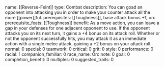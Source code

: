name: [[Reverse-Feint]]
type: Combat
description: You can goad an opponent into attacking you in order to make your counter attack all the more [[power]]ful.
prerequisites: [[Toughness]], base attack bonus +1, orc.
prerequisite_feats: [[Toughness]]
benefit: As a move action, you can leave a gap in your defenses for one adjacent opponent to use. If the opponent attacks you on its next turn, it gains a +4 bonus on its attack roll. Whether or not the opponent successfully hits, you may attack it as an immediate action with a single melee attack, gaining a +2 bonus on your attack roll.
normal: 0
special: 0
teamwork: 0
critical: 0
grit: 0
style: 0
performance: 0
racial: 1
companion_familiar: 0
race_name: Orc
note: 0
goal: 0
completion_benefit: 0
multiples: 0
suggested_traits: 0
